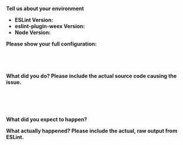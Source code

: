 <!--
    This template is for bug reports. If you are reporting a bug, please continue on. If you are here for another reason, please see below:

    1. To propose a new rule: http://eslint.org/docs/developer-guide/contributing/new-rules
    2. To request a change: http://eslint.org/docs/developer-guide/contributing/changes

    Note that leaving sections blank will make it difficult for us to troubleshoot and we may have to close the issue.
-->

**Tell us about your environment**

* **ESLint Version:**
* **eslint-plugin-weex Version:**
* **Node Version:**

**Please show your full configuration:**

<!-- Paste your configuration below: -->
```




```

**What did you do? Please include the actual source code causing the issue.**

<!-- Paste the source code below: -->
```vue





```

**What did you expect to happen?**

**What actually happened? Please include the actual, raw output from ESLint.**
